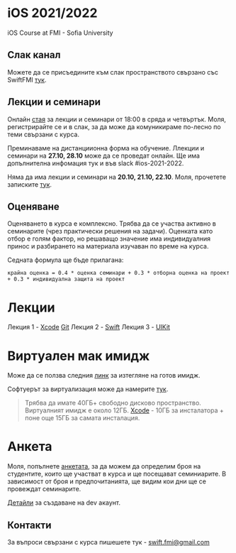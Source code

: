 # iOS 2021/2022
iOS Course at FMI - Sofia University

## Слак канал

Можете да се присъедините към слак пространството свързано със SwiftFMI [тук](https://join.slack.com/t/swiftfmi/shared_invite/zt-cvk8hvfo-IFVMMCGgUpWLoXuLSjtTHQ).

## Лекции и семинари

Онлайн [стая](https://meet.google.com/ntt-sdzb-xtn) за лекции и семинари от 18:00 в сряда и четвъртък. Моля, регистрирайте се и в слак, за да може да комуникираме по-лесно по теми свързани с курса.

Преминаваме на дистанциионна форма на обучение. Ллекции и семинари на __27.10, 28.10__ може да се проведат онлайн. Ще има допълнителна инфомация тук и във slack #ios-2021-2022. 

Няма да има лекции и семинари на __20.10, 21.10, 22.10__. Моля, прочетете записките [тук](https://github.com/SwiftFMI/iOS_2021_2022/blob/main/lectures/Lecture%202%20-%20Swift.md).

## Оценяване

Оценяването в курса е комплексно. Трябва да се участва активно в семинарите (чрез практически решения на задачи). Оценката като отбор е голям фактор, но решаващо значение има индивидуалния принос и разбирането на материала изучаван по време на курса.

Седната формула ще бъде прилагана:


    крайна оценка = 0.4 * оценка семинари + 0.3 * отборна оценка на проект + 0.3 * индивидуална защита на проект

# Лекции

Лекция 1 - [Xcode](https://github.com/SwiftFMI/iOS_2021_2022/blob/main/lectures/Lecture%201%20-%20Xcode.md) [Git](https://github.com/SwiftFMI/iOS_2021_2022/blob/main/lectures/Git.md)
Лекция 2 - [Swift](https://github.com/SwiftFMI/iOS_2021_2022/blob/main/lectures/Lecture%202%20-%20Swift.md)
Лекция 3 - [UIKit](https://github.com/SwiftFMI/iOS_2021_2022/blob/main/lectures/Lecture%203%20-%20UIKit.md)

# Виртуален мак имидж

Може да се ползва следния [линк](https://techspite.com/download-macos-big-sur-vmware-virtualbox-image-latest-version/) за изтегляне на готов имидж.

Софтуерът за виртуализация може да намерите [тук](https://www.vmware.com/ca/products/workstation-player/workstation-player-evaluation.html).

> Трябва да имате 40ГБ+ свободно дисково пространство. Виртуалният имидж е около 12ГБ. [Xcode](https://developer.apple.com/download/all/?q=xcode) - 10ГБ за инсталатора + поне още 15ГБ за самата инсталация.


# Анкета

Моля, попълнете [анкетата](https://forms.gle/qz4cH1BykjsUJN7CA), за да можем да определим броя на студентите, които ще участват в курса и ще посещават семиниарите.
В зависимост от броя и предпочитанията, ще видим кои дни ще се провеждат семинарите.

[Детайли](https://forms.gle/4QV1JFeGK2N4TnxXA) за създаване на dev акаунт.

## Контакти
За въпроси свързани с курса пишешете тук - swift.fmi@gmail.com
